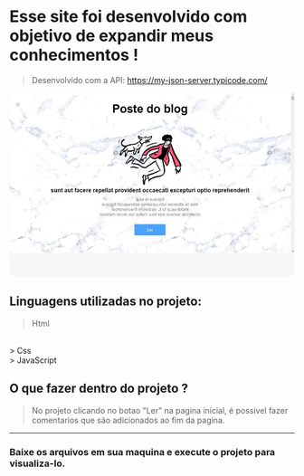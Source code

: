# Esse site foi desenvolvido com objetivo de expandir meus conhecimentos !

> Desenvolvido com a API: https://my-json-server.typicode.com/

<img src="redme.jpeg" />

## Linguagens utilizadas no projeto:
> Html
<br>
> Css
<br>
> JavaScript

## O que fazer dentro do projeto ?
> No projeto clicando no botao "Ler" na pagina inicial, é possivel fazer comentarios que são adicionados ao fim da pagina.


___
### Baixe os arquivos em sua maquina e execute o projeto para visualiza-lo.